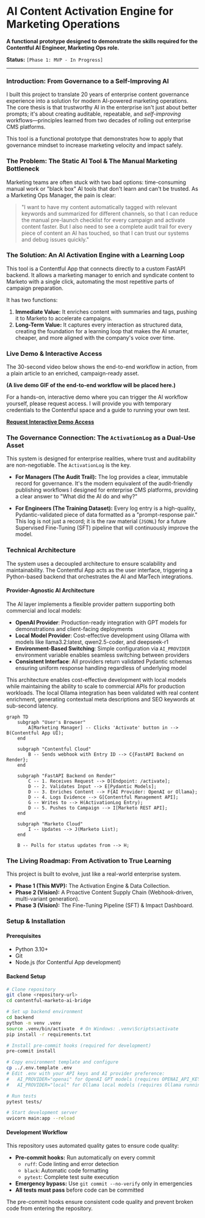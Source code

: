 # AI Content Activation Engine for Marketing Operations

**A functional prototype designed to demonstrate the skills required for the Contentful AI Engineer, Marketing Ops role.**

**Status:** `[Phase 1: MVP - In Progress]`

---

### Introduction: From Governance to a Self-Improving AI

I built this project to translate 20 years of enterprise content governance experience into a solution for modern AI-powered marketing operations. The core thesis is that trustworthy AI in the enterprise isn't just about better prompts; it's about creating auditable, repeatable, and *self-improving* workflows—principles learned from two decades of rolling out enterprise CMS platforms.

This tool is a functional prototype that demonstrates how to apply that governance mindset to increase marketing velocity and impact safely.

### The Problem: The Static AI Tool & The Manual Marketing Bottleneck

Marketing teams are often stuck with two bad options: time-consuming manual work or "black box" AI tools that don't learn and can't be trusted. As a Marketing Ops Manager, the pain is clear:

> "I want to have my content automatically tagged with relevant keywords and summarized for different channels, so that I can reduce the manual pre-launch checklist for every campaign and activate content faster. But I also need to see a complete audit trail for every piece of content an AI has touched, so that I can trust our systems and debug issues quickly."

### The Solution: An AI Activation Engine with a Learning Loop

This tool is a Contentful App that connects directly to a custom FastAPI backend. It allows a marketing manager to enrich and syndicate content to Marketo with a single click, automating the most repetitive parts of campaign preparation.

It has two functions:
1. **Immediate Value:** It enriches content with summaries and tags, pushing it to Marketo to accelerate campaigns.
2. **Long-Term Value:** It captures every interaction as structured data, creating the foundation for a learning loop that makes the AI smarter, cheaper, and more aligned with the company's voice over time.

### Live Demo & Interactive Access

The 30-second video below shows the end-to-end workflow in action, from a plain article to an enriched, campaign-ready asset.

**(A live demo GIF of the end-to-end workflow will be placed here.)**

For a hands-on, interactive demo where you can trigger the AI workflow yourself, please request access. I will provide you with temporary credentials to the Contentful space and a guide to running your own test.

**[Request Interactive Demo Access](mailto:ed@adambalm.io?subject=Request%20for%20Interactive%20Project%20Demo%20Access)**
### The Governance Connection: The `ActivationLog` as a Dual-Use Asset

This system is designed for enterprise realities, where trust and auditability are non-negotiable. The `ActivationLog` is the key.

* **For Managers (The Audit Trail):** The log provides a clear, immutable record for governance. It's the modern equivalent of the audit-friendly publishing workflows I designed for enterprise CMS platforms, providing a clear answer to "What did the AI do and why?"

* **For Engineers (The Training Dataset):** Every log entry is a high-quality, Pydantic-validated piece of data formatted as a "prompt-response pair." This log is not just a record; it is the raw material (`JSONL`) for a future Supervised Fine-Tuning (SFT) pipeline that will continuously improve the model.

### Technical Architecture

The system uses a decoupled architecture to ensure scalability and maintainability. The Contentful App acts as the user interface, triggering a Python-based backend that orchestrates the AI and MarTech integrations.

#### Provider-Agnostic AI Architecture

The AI layer implements a flexible provider pattern supporting both commercial and local models:

- **OpenAI Provider**: Production-ready integration with GPT models for demonstrations and client-facing deployments
- **Local Model Provider**: Cost-effective development using Ollama with models like llama3.2:latest, qwen2.5-coder, and deepseek-r1
- **Environment-Based Switching**: Simple configuration via `AI_PROVIDER` environment variable enables seamless switching between providers
- **Consistent Interface**: All providers return validated Pydantic schemas ensuring uniform response handling regardless of underlying model

This architecture enables cost-effective development with local models while maintaining the ability to scale to commercial APIs for production workloads. The local Ollama integration has been validated with real content enrichment, generating contextual meta descriptions and SEO keywords at sub-second latency.

```mermaid
graph TD
    subgraph "User's Browser"
        A[Marketing Manager] -- Clicks 'Activate' button in --> B(Contentful App UI);
    end

    subgraph "Contentful Cloud"
        B -- Sends webhook with Entry ID --> C{FastAPI Backend on Render};
    end

    subgraph "FastAPI Backend on Render"
        C -- 1. Receives Request --> D[Endpoint: /activate];
        D -- 2. Validates Input --> E[Pydantic Models];
        D -- 3. Enriches Content --> F{AI Provider: OpenAI or Ollama};
        D -- 4. Logs Evidence --> G[Contentful Management API];
        G -- Writes to --> H(ActivationLog Entry);
        D -- 5. Pushes to Campaign --> I[Marketo REST API];
    end

    subgraph "Marketo Cloud"
        I -- Updates --> J(Marketo List);
    end

    B -- Polls for status updates from --> H;
```

### The Living Roadmap: From Activation to True Learning

This project is built to evolve, just like a real-world enterprise system.

* **Phase 1 (This MVP):** The Activation Engine & Data Collection.
* **Phase 2 (Vision):** A Proactive Content Supply Chain (Webhook-driven, multi-variant generation).
* **Phase 3 (Vision):** The Fine-Tuning Pipeline (SFT) & Impact Dashboard.

### Setup & Installation

#### Prerequisites
- Python 3.10+
- Git
- Node.js (for Contentful App development)

#### Backend Setup
```bash
# Clone repository
git clone <repository-url>
cd contentful-marketo-ai-bridge

# Set up backend environment
cd backend
python -m venv .venv
source .venv/bin/activate  # On Windows: .venv\Scripts\activate
pip install -r requirements.txt

# Install pre-commit hooks (required for development)
pre-commit install

# Copy environment template and configure
cp ../.env.template .env
# Edit .env with your API keys and AI provider preference:
#   AI_PROVIDER="openai" for OpenAI GPT models (requires OPENAI_API_KEY)
#   AI_PROVIDER="local" for Ollama local models (requires Ollama running)

# Run tests
pytest tests/

# Start development server
uvicorn main:app --reload
```

#### Development Workflow
This repository uses automated quality gates to ensure code quality:

- **Pre-commit hooks:** Run automatically on every commit
  - `ruff`: Code linting and error detection
  - `black`: Automatic code formatting
  - `pytest`: Complete test suite execution
- **Emergency bypass:** Use `git commit --no-verify` only in emergencies
- **All tests must pass** before code can be committed

The pre-commit hooks ensure consistent code quality and prevent broken code from entering the repository.
